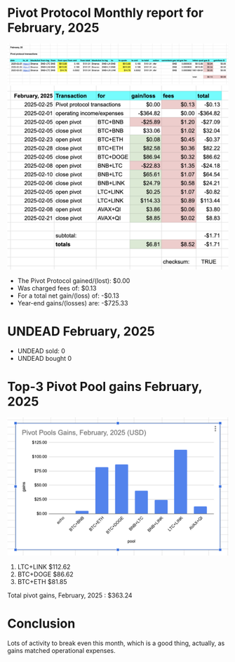 # Pivot Protocol Monthly report for February, 2025 

![February, 2025 transactions](imgs/01a-transactions.png)
![February, 2025 gains/losses](imgs/01b-gains-losses.png)

* The Pivot Protocol gained/(lost): $0.00 
* Was charged fees of: $0.13 
* For a total net gain/(loss) of: -$0.13 
* Year-end gains/(losses) are: -$725.33 

# UNDEAD February, 2025 

* UNDEAD sold: 0 
* UNDEAD bought 0 

# Top-3 Pivot Pool gains February, 2025 

![Pivot Pool gains, February, 2025](imgs/02-pools.png)

1. LTC+LINK $112.62 
2. BTC+DOGE $86.62 
3. BTC+ETH $81.85 

Total pivot gains, February, 2025 : $363.24 

# Conclusion

Lots of activity to break even this month, which is a good thing, actually, as gains matched operational expenses.
